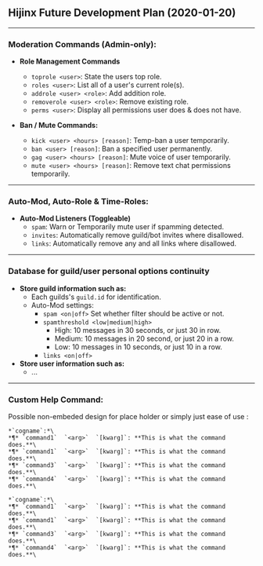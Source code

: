 ## Hijinx Future Development Plan (2020-01-20)
---
### Moderation Commands (Admin-only):

* __Role Management Commands__
  * `toprole <user>`: State the users top role.
  * `roles <user>`: List all of a user's current role(s).
  * `addrole <user> <role>`: Add addition role.
  * `removerole <user> <role>`: Remove existing role.
  * `perms <user>`: Display all permissions user does & does not have.
 
 
* __Ban / Mute Commands:__ 
  * `kick <user> <hours> [reason]`: Temp-ban a user temporarily.
  * `ban <user> [reason]`: Ban a specified user permanently.
  * `gag <user> <hours> [reason]`: Mute voice of user temporarily.
  * `mute <user> <hours> [reason]`: Remove text chat permissions temporarily.
 
 ---
### Auto-Mod, Auto-Role & Time-Roles: 

* __Auto-Mod Listeners (Toggleable)__
  * `spam`: Warn or Temporarily mute user if spamming detected.
  * `invites`: Automatically remove guild/bot invites where disallowed.
  * `links`: Automatically remove any and all links where disallowed.

---
### Database for guild/user personal options continuity

* __Store guild information such as:__
  * Each guilds's `guild.id` for identification.
  * Auto-Mod settings:
    * `spam <on|off>` Set whether filter should be active or not. 
    * `spamthreshold <low|medium|high>`
      * High: 10 messages in 30 seconds, or just 30 in row.
      * Medium: 10 messages in 20 second, or just 20 in a row.
      * Low: 10 messages in 10 seconds, or just 10 in a row.
    * `links <on|off>` 
* __Store user information such as:__
  * ... 

---
### Custom Help Command:

Possible non-embeded design for place holder or simply just ease of use :

    *`cogname`:*\
    *¶* `command1`  `<arg>`  `[kwarg]`: **This is what the command does.**\
    *¶* `command1`  `<arg>`  `[kwarg]`: **This is what the command does.**\
    *¶* `command3`  `<arg>`  `[kwarg]`: **This is what the command does.**\
    *¶* `command4`  `<arg>`  `[kwarg]`: **This is what the command does.**\

    *`cogname`:*\
    *¶* `command1`  `<arg>`  `[kwarg]`: **This is what the command does.**\
    *¶* `command1`  `<arg>`  `[kwarg]`: **This is what the command does.**\
    *¶* `command3`  `<arg>`  `[kwarg]`: **This is what the command does.**\
    *¶* `command4`  `<arg>`  `[kwarg]`: **This is what the command does.**\

